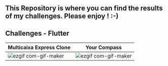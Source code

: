 ## This Repository is where you can find the results of my challenges. Please enjoy ! :-)
## Challenges - Flutter





| Multicaixa Express Clone                                              |                                                          Your Compass  |
| --------------------------------------------------------------------- | ---------------------------------------------------------------------- |
| ![ezgif com-gif-maker](https://user-images.githubusercontent.com/64656900/173613518-6ecd67b5-bd9c-425d-95ab-9e6d60073c8d.gif)  | ![ezgif com-gif-maker](https://user-images.githubusercontent.com/64656900/179405151-aaf74c8f-3ec4-4c15-9a4f-9776d4fec752.gif)|





 






